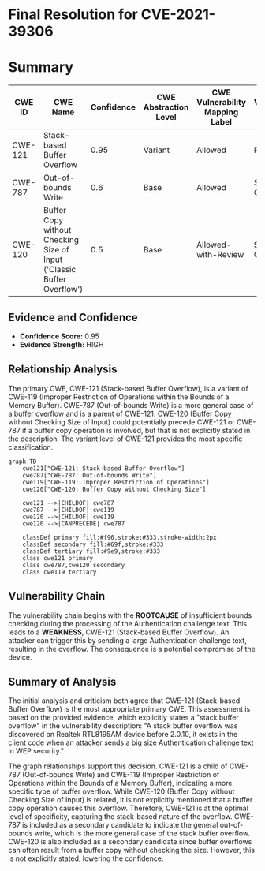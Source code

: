 # Final Resolution for CVE-2021-39306

# Summary
| CWE ID | CWE Name | Confidence | CWE Abstraction Level | CWE Vulnerability Mapping Label | CWE-Vulnerability Mapping Notes |
|---|---|---|---|---|---|
| CWE-121 | Stack-based Buffer Overflow | 0.95 | Variant | Allowed | Primary CWE |
| CWE-787 | Out-of-bounds Write | 0.6 | Base | Allowed | Secondary Candidate |
| CWE-120 | Buffer Copy without Checking Size of Input ('Classic Buffer Overflow') | 0.5 | Base | Allowed-with-Review | Secondary Candidate |

## Evidence and Confidence

*   **Confidence Score:** 0.95
*   **Evidence Strength:** HIGH

## Relationship Analysis
The primary CWE, CWE-121 (Stack-based Buffer Overflow), is a variant of CWE-119 (Improper Restriction of Operations within the Bounds of a Memory Buffer). CWE-787 (Out-of-bounds Write) is a more general case of a buffer overflow and is a parent of CWE-121. CWE-120 (Buffer Copy without Checking Size of Input) could potentially precede CWE-121 or CWE-787 if a buffer copy operation is involved, but that is not explicitly stated in the description. The variant level of CWE-121 provides the most specific classification.

```mermaid
graph TD
    cwe121["CWE-121: Stack-based Buffer Overflow"]
    cwe787["CWE-787: Out-of-bounds Write"]
    cwe119["CWE-119: Improper Restriction of Operations"]
    cwe120["CWE-120: Buffer Copy without Checking Size"]
    
    cwe121 -->|CHILDOF| cwe787
    cwe787 -->|CHILDOF| cwe119
    cwe120 -->|CHILDOF| cwe119
    cwe120 -->|CANPRECEDE| cwe787
    
    classDef primary fill:#f96,stroke:#333,stroke-width:2px
    classDef secondary fill:#69f,stroke:#333
    classDef tertiary fill:#9e9,stroke:#333
    class cwe121 primary
    class cwe787,cwe120 secondary
    class cwe119 tertiary
```

## Vulnerability Chain
The vulnerability chain begins with the **ROOTCAUSE** of insufficient bounds checking during the processing of the Authentication challenge text. This leads to a **WEAKNESS**, CWE-121 (Stack-based Buffer Overflow). An attacker can trigger this by sending a large Authentication challenge text, resulting in the overflow. The consequence is a potential compromise of the device.

## Summary of Analysis
The initial analysis and criticism both agree that CWE-121 (Stack-based Buffer Overflow) is the most appropriate primary CWE. This assessment is based on the provided evidence, which explicitly states a "stack buffer overflow" in the vulnerability description: "A stack buffer overflow was discovered on Realtek RTL8195AM device before 2.0.10, it exists in the client code when an attacker sends a big size Authentication challenge text in WEP security."

The graph relationships support this decision. CWE-121 is a child of CWE-787 (Out-of-bounds Write) and CWE-119 (Improper Restriction of Operations within the Bounds of a Memory Buffer), indicating a more specific type of buffer overflow. While CWE-120 (Buffer Copy without Checking Size of Input) is related, it is not explicitly mentioned that a buffer copy operation causes this overflow. Therefore, CWE-121 is at the optimal level of specificity, capturing the stack-based nature of the overflow. CWE-787 is included as a secondary candidate to indicate the general out-of-bounds write, which is the more general case of the stack buffer overflow. CWE-120 is also included as a secondary candidate since buffer overflows can often result from a buffer copy without checking the size. However, this is not explicitly stated, lowering the confidence.